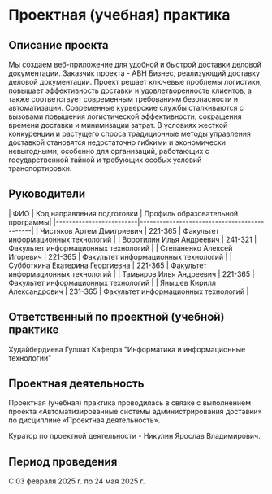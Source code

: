 # Проектная (учебная) практика

## Описание проекта
Мы создаем веб-приложение для удобной и быстрой доставки деловой документации. Заказчик проекта - ABH Бизнес, реализующий доставку деловой документации. Проект решает ключевые проблемы логистики, повышает эффективность доставки и удовлетворенность клиентов, а также соответствует современным требованиям безопасности и автоматизации. Современные курьерские службы сталкиваются с вызовами повышения логистической эффективности, сокращения времени доставки и минимизации затрат. В условиях жесткой конкуренции и растущего спроса традиционные методы управления доставкой становятся недостаточно гибкими и экономически невыгодными, особенно для организаций, работающих с государственной тайной и требующих особых условий транспортировки.

## Руководители


| ФИО | Код направления подготовки | Профиль образовательной программы|
|-------------------------|---------------------------------------------|
| Чистяков Артем Дмитриевич | 221-365 | Факультет информационных технологий |
| Воротилин Илья Андреевич | 241-321 | Факультет информационных технологий |
| Степаненко Алексей Игоревич | 221-365 | Факультет информационных технологий |
| Субботкина Екатерина Георгиевна | 221-365 | Факультет информационных технологий |
| Тамьяров Илья Андреевич | 221-365 | Факультет информационных технологий |
| Янышев Кирилл Александрович | 231-365 | Факультет информационных технологий |


## Ответственный по проектной (учебной) практике

Худайбердиева Гулшат
Кафедра "Информатика и информационные технологии"

## Проектная деятельность

Проектная (учебная) практика проводилась в связке с выполнением проекта «Автоматизированные системы администрирования доставки» по дисциплине «Проектная деятельность».

Куратор по проектной деятельности - Никулин Ярослав Владимирович.

## Период проведения

С 03 февраля 2025 г. по 24 мая 2025 г.